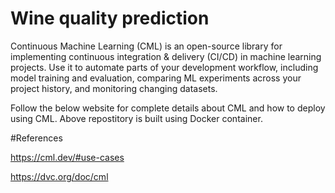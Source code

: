 # Wine quality prediction
Continuous Machine Learning (CML) is an open-source library for implementing continuous integration & delivery (CI/CD) in machine learning projects. Use it to automate parts of your development workflow, including model training and evaluation, comparing ML experiments across your project history, and monitoring changing datasets.

Follow the below website for complete details about CML and how to deploy using CML.
Above repostitory is built using Docker container.



#References

https://cml.dev/#use-cases

https://dvc.org/doc/cml
